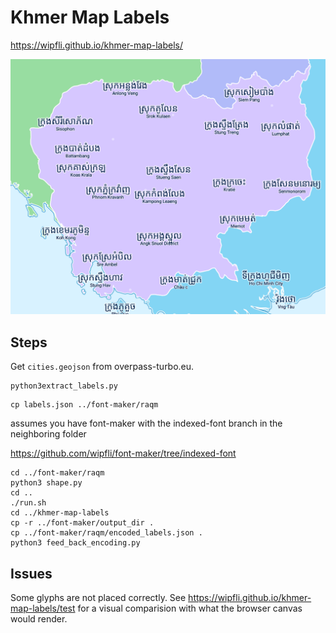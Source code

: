 # Khmer Map Labels

https://wipfli.github.io/khmer-map-labels/

<a href="https://wipfli.github.io/khmer-map-labels/"><img src="screenshot.png"></a>

## Steps

Get `cities.geojson` from overpass-turbo.eu.

```
python3extract_labels.py
```

```
cp labels.json ../font-maker/raqm
```

assumes you have font-maker with the indexed-font branch in the neighboring folder

https://github.com/wipfli/font-maker/tree/indexed-font

```
cd ../font-maker/raqm
python3 shape.py
cd ..
./run.sh
cd ../khmer-map-labels
cp -r ../font-maker/output_dir .
cp ../font-maker/raqm/encoded_labels.json .
python3 feed_back_encoding.py
```

## Issues

Some glyphs are not placed correctly. See https://wipfli.github.io/khmer-map-labels/test for a visual comparision with what the browser canvas would render.

